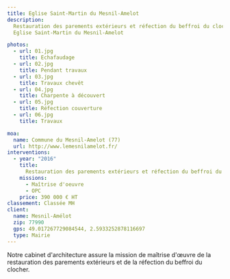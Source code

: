 ```yaml
---
title: Eglise Saint-Martin du Mesnil-Amelot
description:
  Restauration des parements extérieurs et réfection du beffroi du clocher -
  Eglise Saint-Martin du Mesnil-Amelot

photos:
  - url: 01.jpg
    title: Echafaudage
  - url: 02.jpg
    title: Pendant travaux
  - url: 03.jpg
    title: Travaux chevêt
  - url: 04.jpg
    title: Charpente à découvert
  - url: 05.jpg
    title: Réfection couverture
  - url: 06.jpg
    title: Travaux

moa:
  name: Commune du Mesnil-Amelot (77)
  url: http://www.lemesnilamelot.fr/
interventions:
  - year: "2016"
    title:
      Restauration des parements extérieurs et réfection du beffroi du clocher
    missions:
      - Maîtrise d'oeuvre
      - OPC
    price: 390 000 € HT
classement: Classée MH
client:
  name: Mesnil-Amélot
  zip: 77990
  gps: 49.017267729084544, 2.5933252878116697
  type: Mairie
---
```


Notre cabinet d'architecture assure la mission de maîtrise d'œuvre de la
restauration des parements extérieurs et de la réfection du beffroi du clocher.
